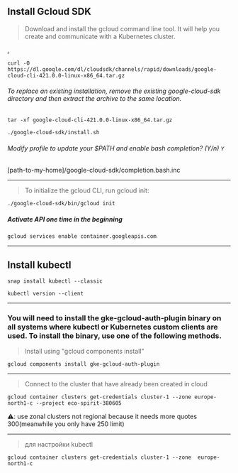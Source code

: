 ## Install  Gcloud SDK
> Download and install the gcloud command line tool. It will help you create and communicate with a Kubernetes cluster.

[.](https://z2jh.jupyter.org/en/latest/kubernetes/google/step-zero-gcp.html)

```
curl -O https://dl.google.com/dl/cloudsdk/channels/rapid/downloads/google-cloud-cli-421.0.0-linux-x86_64.tar.gz
```

###### To replace an existing installation, remove the existing google-cloud-sdk directory and then extract the archive to the same location. 
 
```
tar -xf google-cloud-cli-421.0.0-linux-x86_64.tar.gz 
```
```
./google-cloud-sdk/install.sh
```
###### Modify profile to update your $PATH and enable bash completion? (Y/n)   `Y`

[path-to-my-home]/google-cloud-sdk/completion.bash.inc

---

>  To initialize the gcloud CLI, run gcloud init:

```
./google-cloud-sdk/bin/gcloud init
```
##### Activate API one time in the beginning
```
gcloud services enable container.googleapis.com
```

---
## Install kubectl

```
snap install kubectl --classic
```

```
kubectl version --client
```
---

### You will need to install the gke-gcloud-auth-plugin binary on all systems where kubectl or Kubernetes custom clients are used. To install the binary, use one of the following methods.

> Install using "gcloud components install"

```
gcloud components install gke-gcloud-auth-plugin
```
---


> Connect to the cluster that have already been created in cloud
```
gcloud container clusters get-credentials cluster-1 --zone europe-north1-c --project eco-spirit-380605
```
⚠️: use zonal clusters not regional because it needs more quotes 300(meanwhile you only have 250 limit)

---

> для настройки kubectl

```
gcloud container clusters get-credentials cluster-1 --zone  europe-north1-c 
```
